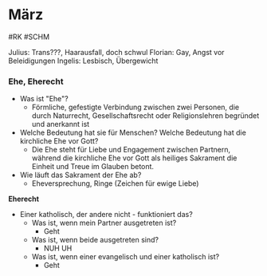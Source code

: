 # März
#RK #SCHM 


Julius: Trans???, Haarausfall, doch schwul
Florian: Gay, Angst vor Beleidigungen
Ingelis: Lesbisch, Übergewicht

### Ehe, Eherecht

- Was ist "Ehe"?
	- Förmliche, gefestigte Verbindung zwischen zwei Personen, die durch Naturrecht, Gesellschaftsrecht oder Religionslehren begründet und anerkannt ist
- Welche Bedeutung hat sie für Menschen? Welche Bedeutung hat die kirchliche Ehe vor Gott?
	- Die Ehe steht für Liebe und Engagement zwischen Partnern, während die kirchliche Ehe vor Gott als heiliges Sakrament die Einheit und Treue im Glauben betont.
- Wie läuft das Sakrament der Ehe ab?
	- Eheversprechung, Ringe (Zeichen für ewige Liebe)

**Eherecht**

- Einer katholisch, der andere nicht - funktioniert das?
	- Was ist, wenn mein Partner ausgetreten ist?
		- Geht
	- Was ist, wenn beide ausgetreten sind?
		- NUH UH
	- Was ist, wenn einer evangelisch und einer katholisch ist?
		- Geht